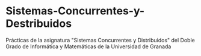 # Sistemas-Concurrentes-y-Destribuidos
Prácticas de la asignatura "Sistemas Concurrentes y Distribuidos" del Doble Grado de Informática y Matemáticas de la Universidad de Granada
